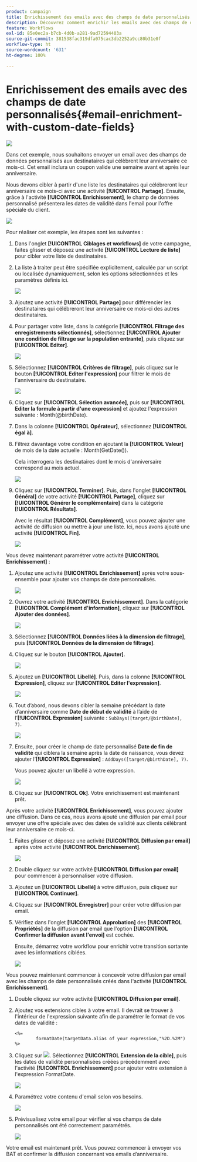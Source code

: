 ```yaml
---
product: campaign
title: Enrichissement des emails avec des champs de date personnalisés
description: Découvrez comment enrichir les emails avec des champs de date personnalisés
feature: Workflows
exl-id: 85e0ec2a-b7cb-4d0b-a281-9ad72594403a
source-git-commit: 381538fac319dfa075cac3db2252a9cc80b31e0f
workflow-type: ht
source-wordcount: '631'
ht-degree: 100%

---
```


# Enrichissement des emails avec des champs de date personnalisés{#email-enrichment-with-custom-date-fields}

![](../../assets/v7-only.svg)

Dans cet exemple, nous souhaitons envoyer un email avec des champs de données personnalisés aux destinataires qui célèbrent leur anniversaire ce mois-ci. Cet email inclura un coupon valide une semaine avant et après leur anniversaire.

Nous devons cibler à partir d&#39;une liste les destinataires qui célébreront leur anniversaire ce mois-ci avec une activité **[!UICONTROL Partage]**. Ensuite, grâce à l&#39;activité **[!UICONTROL Enrichissement]**, le champ de données personnalisé présentera les dates de validité dans l&#39;email pour l&#39;offre spéciale du client.

![](assets/uc_enrichment.png)

Pour réaliser cet exemple, les étapes sont les suivantes :

1. Dans l&#39;onglet **[!UICONTROL Ciblages et workflows]** de votre campagne, faites glisser et déposez une activité **[!UICONTROL Lecture de liste]** pour cibler votre liste de destinataires.
1. La liste à traiter peut être spécifiée explicitement, calculée par un script ou localisée dynamiquement, selon les options sélectionnées et les paramètres définis ici.

   ![](assets/uc_enrichment_1.png)

1. Ajoutez une activité **[!UICONTROL Partage]** pour différencier les destinataires qui célébreront leur anniversaire ce mois-ci des autres destinataires.
1. Pour partager votre liste, dans la catégorie **[!UICONTROL Filtrage des enregistrements sélectionnés]**, sélectionnez **[!UICONTROL Ajouter une condition de filtrage sur la population entrante]**, puis cliquez sur **[!UICONTROL Editer]**.

   ![](assets/uc_enrichment_2.png)

1. Sélectionnez **[!UICONTROL Critères de filtrage]**, puis cliquez sur le bouton **[!UICONTROL Editer l&#39;expression]** pour filtrer le mois de l&#39;anniversaire du destinataire.

   ![](assets/uc_enrichment_3.png)

1. Cliquez sur **[!UICONTROL Sélection avancée]**, puis sur **[!UICONTROL Editer la formule à partir d&#39;une expression]** et ajoutez l&#39;expression suivante : Month(@birthDate).
1. Dans la colonne **[!UICONTROL Opérateur]**, sélectionnez **[!UICONTROL égal à]**.
1. Filtrez davantage votre condition en ajoutant la **[!UICONTROL Valeur]** de mois de la date actuelle : Month(GetDate()).

   Cela interrogera les destinataires dont le mois d&#39;anniversaire correspond au mois actuel.

   ![](assets/uc_enrichment_4.png)

1. Cliquez sur **[!UICONTROL Terminer]**. Puis, dans l&#39;onglet **[!UICONTROL Général]** de votre activité **[!UICONTROL Partage]**, cliquez sur **[!UICONTROL Générer le complémentaire]** dans la catégorie **[!UICONTROL Résultats]**.

   Avec le résultat **[!UICONTROL Complément]**, vous pouvez ajouter une activité de diffusion ou mettre à jour une liste. Ici, nous avons ajouté une activité **[!UICONTROL Fin]**.

   ![](assets/uc_enrichment_6.png)

Vous devez maintenant paramétrer votre activité **[!UICONTROL Enrichissement]** :

1. Ajoutez une activité **[!UICONTROL Enrichissement]** après votre sous-ensemble pour ajouter vos champs de date personnalisés.

   ![](assets/uc_enrichment_7.png)

1. Ouvrez votre activité **[!UICONTROL Enrichissement]**. Dans la catégorie **[!UICONTROL Complément d&#39;information]**, cliquez sur **[!UICONTROL Ajouter des données]**.

   ![](assets/uc_enrichment_8.png)

1. Sélectionnez **[!UICONTROL Données liées à la dimension de filtrage]**, puis **[!UICONTROL Données de la dimension de filtrage]**.
1. Cliquez sur le bouton **[!UICONTROL Ajouter]**.

   ![](assets/uc_enrichment_9.png)

1. Ajoutez un **[!UICONTROL Libellé]**. Puis, dans la colonne **[!UICONTROL Expression]**, cliquez sur **[!UICONTROL Editer l&#39;expression]**.

   ![](assets/uc_enrichment_10.png)

1. Tout d’abord, nous devons cibler la semaine précédant la date d’anniversaire comme **Date de début de validité** à l’aide de l’**[!UICONTROL Expression]** suivante : `SubDays([target/@birthDate], 7)`.

   ![](assets/uc_enrichment_11.png)

1. Ensuite, pour créer le champ de date personnalisé **Date de fin de validité** qui ciblera la semaine après la date de naissance, vous devez ajouter l’**[!UICONTROL Expression]** : `AddDays([target/@birthDate], 7)`.

   Vous pouvez ajouter un libellé à votre expression.

   ![](assets/uc_enrichment_12.png)

1. Cliquez sur **[!UICONTROL Ok]**. Votre enrichissement est maintenant prêt.

Après votre activité **[!UICONTROL Enrichissement]**, vous pouvez ajouter une diffusion. Dans ce cas, nous avons ajouté une diffusion par email pour envoyer une offre spéciale avec des dates de validité aux clients célébrant leur anniversaire ce mois-ci.

1. Faites glisser et déposez une activité **[!UICONTROL Diffusion par email]** après votre activité **[!UICONTROL Enrichissement]**.

   ![](assets/uc_enrichment_15.png)

1. Double cliquez sur votre activité **[!UICONTROL Diffusion par email]** pour commencer à personnaliser votre diffusion.
1. Ajoutez un **[!UICONTROL Libellé]** à votre diffusion, puis cliquez sur **[!UICONTROL Continuer]**.
1. Cliquez sur **[!UICONTROL Enregistrer]** pour créer votre diffusion par email.
1. Vérifiez dans l&#39;onglet **[!UICONTROL Approbation]** des **[!UICONTROL Propriétés]** de la diffusion par email que l&#39;option **[!UICONTROL Confirmer la diffusion avant l&#39;envoi]** est cochée.

   Ensuite, démarrez votre workflow pour enrichir votre transition sortante avec les informations ciblées.

   ![](assets/uc_enrichment_18.png)

Vous pouvez maintenant commencer à concevoir votre diffusion par email avec les champs de date personnalisés créés dans l&#39;activité **[!UICONTROL Enrichissement]**.

1. Double cliquez sur votre activité **[!UICONTROL Diffusion par email]**.
1. Ajoutez vos extensions cibles à votre email. Il devrait se trouver à l&#39;intérieur de l&#39;expression suivante afin de paramétrer le format de vos dates de validité :

   ```
   <%=
           formatDate(targetData.alias of your expression,"%2D.%2M")  %>
   ```

1. Cliquez sur ![](assets/uc_enrichment_16.png). Sélectionnez **[!UICONTROL Extension de la cible]**, puis les dates de validité personnalisées créées précédemment avec l&#39;activité **[!UICONTROL Enrichissement]** pour ajouter votre extension à l&#39;expression FormatDate.

   ![](assets/uc_enrichment_19.png)

1. Paramétrez votre contenu d&#39;email selon vos besoins.

   ![](assets/uc_enrichment_17.png)

1. Prévisualisez votre email pour vérifier si vos champs de date personnalisés ont été correctement paramétrés.

   ![](assets/uc_enrichment_20.png)

Votre email est maintenant prêt. Vous pouvez commencer à envoyer vos BAT et confirmer la diffusion concernant vos emails d’anniversaire.
